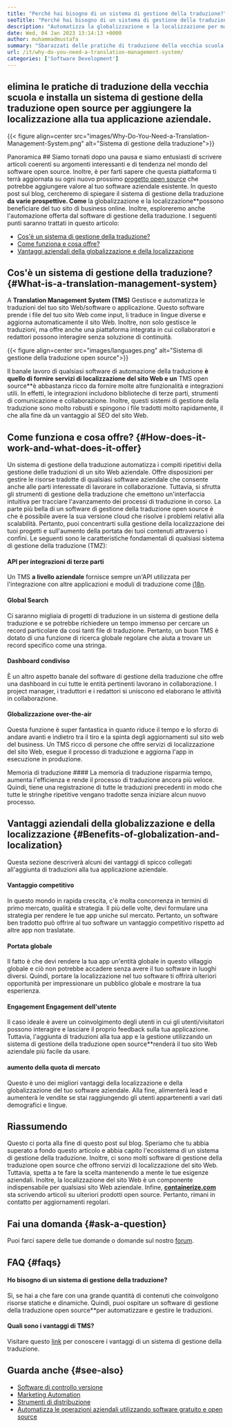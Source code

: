 ```yaml
---
title: "Perché hai bisogno di un sistema di gestione della traduzione?" 
seoTitle: "Perché hai bisogno di un sistema di gestione della traduzione?" 
description: "Automatizza la globalizzazione e la localizzazione per massimizzare la portata dei tuoi prodotti. Esploriamo come il tuo software sfrutta un sistema di gestione della traduzione." 
date: Wed, 04 Jan 2023 13:14:13 +0000
author: muhammadmustafa
summary: "Sbarazzati delle pratiche di traduzione della vecchia scuola e installa un sistema di gestione della traduzione open source per aggiungere la localizzazione alla tua applicazione aziendale." 
url: /it/why-do-you-need-a-translation-management-system/
categories: ['Software Development']
---
```


## elimina le pratiche di traduzione della vecchia scuola e installa un sistema di gestione della traduzione open source per aggiungere la localizzazione alla tua applicazione aziendale.

{{< figure align=center src="images/Why-Do-You-Need-a-Translation-Management-System.png" alt="Sistema di gestione della traduzione">}}


Panoramica ##
Siamo tornati dopo una pausa e siamo entusiasti di scrivere articoli coerenti su argomenti interessanti e di tendenza nel mondo del software open source. Inoltre, è per farti sapere che questa piattaforma ti terrà aggiornata su ogni nuovo prossimo [progetto open source][1] che potrebbe aggiungere valore al tuo software aziendale esistente.
In questo post sul blog, cercheremo di spiegare il sistema di gestione della traduzione **da varie prospettive. Come** la globalizzazione e la localizzazione**possono beneficiare del tuo sito di business online. Inoltre, esploreremo anche l'automazione offerta dal software di gestione della traduzione.
I seguenti punti saranno trattati in questo articolo:
  * [Cos'è un sistema di gestione della traduzione?][2]
  * [Come funziona e cosa offre? ][3]
  * [Vantaggi aziendali della globalizzazione e della localizzazione][4]

## Cos'è un sistema di gestione della traduzione? {#What-is-a-translation-management-system}

A **Translation Management System (TMS)** Gestisce e automatizza le traduzioni del tuo sito Web/software o applicazione. Questo software prende i file del tuo sito Web come input, li traduce in lingue diverse e aggiorna automaticamente il sito Web. Inoltre, non solo gestisce le traduzioni, ma offre anche una piattaforma integrata in cui collaboratori e redattori possono interagire senza soluzione di continuità.

{{< figure align=center src="images/languages.png" alt="Sistema di gestione della traduzione open source">}}

Il banale lavoro di qualsiasi software di automazione della traduzione **è quello di fornire servizi di localizzazione del sito Web e un** TMS open source**è abbastanza ricco da fornire molte altre funzionalità e integrazioni utili. In effetti, le integrazioni includono biblioteche di terze parti, strumenti di comunicazione e collaborazione. Inoltre, questi sistemi di gestione della traduzione sono molto robusti e spingono i file tradotti molto rapidamente, il che alla fine dà un vantaggio al SEO del sito Web.

## Come funziona e cosa offre? {#How-does-it-work-and-what-does-it-offer}

Un sistema di gestione della traduzione automatizza i compiti ripetitivi della gestione delle traduzioni di un sito Web aziendale. Offre disposizioni per gestire le risorse tradotte di qualsiasi software aziendale che consente anche alle parti interessate di lavorare in collaborazione. Tuttavia, si sfrutta gli strumenti di gestione della traduzione che emettono un'interfaccia intuitiva per tracciare l'avanzamento dei processi di traduzione in corso.
La parte più bella di un software di gestione della traduzione open source è che è possibile avere la sua versione cloud che risolve i problemi relativi alla scalabilità. Pertanto, puoi concentrarti sulla gestione della localizzazione dei tuoi progetti e sull'aumento della portata dei tuoi contenuti attraverso i confini.
Le seguenti sono le caratteristiche fondamentali di qualsiasi sistema di gestione della traduzione (TMZ):

#### **API per integrazioni di terze parti** 
Un TMS **a livello aziendale** fornisce sempre un'API utilizzata per l'integrazione con altre applicazioni e moduli di traduzione come [i18n][5].

#### Global Search
Ci saranno migliaia di progetti di traduzione in un sistema di gestione della traduzione e se potrebbe richiedere un tempo immenso per cercare un record particolare da così tanti file di traduzione. Pertanto, un buon TMS è dotato di una funzione di ricerca globale regolare che aiuta a trovare un record specifico come una stringa.

#### Dashboard condiviso
È un altro aspetto banale del software di gestione della traduzione che offre una dashboard in cui tutte le entità pertinenti lavorano in collaborazione. I project manager, i traduttori e i redattori si uniscono ed elaborano le attività in collaborazione.

#### Globalizzazione over-the-air
Questa funzione è super fantastica in quanto riduce il tempo e lo sforzo di andare avanti e indietro tra il tiro e la spinta degli aggiornamenti sul sito web del business. Un TMS ricco di persone che offre servizi di localizzazione del sito Web, esegue il processo di traduzione e aggiorna l'app in esecuzione in produzione.

Memoria di traduzione ####
La memoria di traduzione risparmia tempo, aumenta l'efficienza e rende il processo di traduzione ancora più veloce. Quindi, tiene una registrazione di tutte le traduzioni precedenti in modo che tutte le stringhe ripetitive vengano tradotte senza iniziare alcun nuovo processo.

## Vantaggi aziendali della globalizzazione e della localizzazione {#Benefits-of-globalization-and-localization}

Questa sezione descriverà alcuni dei vantaggi di spicco collegati all'aggiunta di traduzioni alla tua applicazione aziendale.

#### Vantaggio competitivo
In questo mondo in rapida crescita, c'è molta concorrenza in termini di primo mercato, qualità e strategia. Il più delle volte, devi formulare una strategia per rendere le tue app uniche sul mercato. Pertanto, un software ben tradotto può offrire al tuo software un vantaggio competitivo rispetto ad altre app non traslatate.

#### Portata globale
Il fatto è che devi rendere la tua app un'entità globale in questo villaggio globale e ciò non potrebbe accadere senza avere il tuo software in luoghi diversi. Quindi, portare la localizzazione nel tuo software ti offrirà ulteriori opportunità per impressionare un pubblico globale e mostrare la tua esperienza.

#### Engagement Engagement dell'utente
Il caso ideale è avere un coinvolgimento degli utenti in cui gli utenti/visitatori possono interagire e lasciare il proprio feedback sulla tua applicazione. Tuttavia, l'aggiunta di traduzioni alla tua app e la gestione utilizzando un sistema di gestione della traduzione open source**renderà il tuo sito Web aziendale più facile da usare.

#### aumento della quota di mercato
Questo è uno dei migliori vantaggi della localizzazione e della globalizzazione del tuo software aziendale. Alla fine, alimenterà lead e aumenterà le vendite se stai raggiungendo gli utenti appartenenti a vari dati demografici e lingue.

## Riassumendo
Questo ci porta alla fine di questo post sul blog. Speriamo che tu abbia superato a fondo questo articolo e abbia capito l'ecosistema di un sistema di gestione della traduzione. Inoltre, ci sono molti software di gestione della traduzione open source che offrono servizi di localizzazione del sito Web. Tuttavia, spetta a te fare la scelta mantenendo a mente le tue esigenze aziendali. Inoltre, la localizzazione del sito Web è un componente indispensabile per qualsiasi sito Web aziendale.
Infine, [ **containerize.com** ][6] sta scrivendo articoli su ulteriori prodotti open source. Pertanto, rimani in contatto per aggiornamenti regolari.

## Fai una domanda {#ask-a-question}

Puoi farci sapere delle tue domande o domande sul nostro [forum][7].

## FAQ {#faqs}


#### **Ho bisogno di un sistema di gestione della traduzione?** 
Sì, se hai a che fare con una grande quantità di contenuti che coinvolgono risorse statiche e dinamiche. Quindi, puoi ospitare un software di gestione della traduzione open source**per automatizzare e gestire le traduzioni.

#### **Quali sono i vantaggi di TMS?** 
Visitare questo [link][4] per conoscere i vantaggi di un sistema di gestione della traduzione.

## Guarda anche {#see-also}

  * [Software di controllo versione][8]
  * [Marketing Automation][9]
  * [Strumenti di distribuzione][10]
  * [Automatizza le operazioni aziendali utilizzando software gratuito e open source][11]



[1]: https://products.containerize.com/
[2]: #What-is-a-translation-management-system
[3]: #How-does-it-work-and-what-does-it-offer
[4]: #Benefits-of-globalization-and-localization
[5]: https://www.npmjs.com/package/i18n
[6]: https://www.containerize.com/
[7]: https://forum.containerize.com/
[8]: https://blog.containerize.com/category/version-control-software/
[9]: https://blog.containerize.com/category/marketing-automation/
[10]: https://blog.containerize.com/category/deployment-tools/
[11]: https://blog.containerize.com/blogging/automate-business-operations-using-open-source-software/
